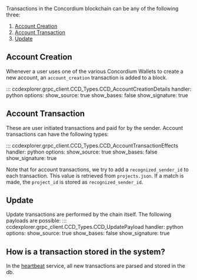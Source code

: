 
Transactions in the Concordium blockchain can be any of the following three:

1. [Account Creation](#account-creation)
2. [Account Transaction](#account-transaction)
3. [Update](#update)

## Account Creation
Whenever a user uses one of the various Concordium Wallets to create a new account, an `account_creation` transaction is added to a block. 


::: ccdexplorer.grpc_client.CCD_Types.CCD_AccountCreationDetails
    handler: python
    options:
      show_source: true
      show_bases: false
      show_signature: true 

## Account Transaction
These are user initiated transactions and paid for by the sender. Account transactions can have the following types:

::: ccdexplorer.grpc_client.CCD_Types.CCD_AccountTransactionEffects
    handler: python
    options:
      show_source: true
      show_bases: false
      show_signature: true 

Note that for account transactions, we try to add a `recognized_sender_id` to each transaction. This value is retrieved from `projects.json`. If a match is made, the `project_id` is stored as `recognized_sender_id`.

## Update
Update transactions are performed by the chain itself. The following payloads are possible:
::: ccdexplorer.grpc_client.CCD_Types.CCD_UpdatePayload
    handler: python
    options:
      show_source: true
      show_bases: false
      show_signature: true 



## How is a transaction stored in the system?
In the [heartbeat](../services/every_block/heartbeat.md) service, all new transactions are parsed and stored in the db.